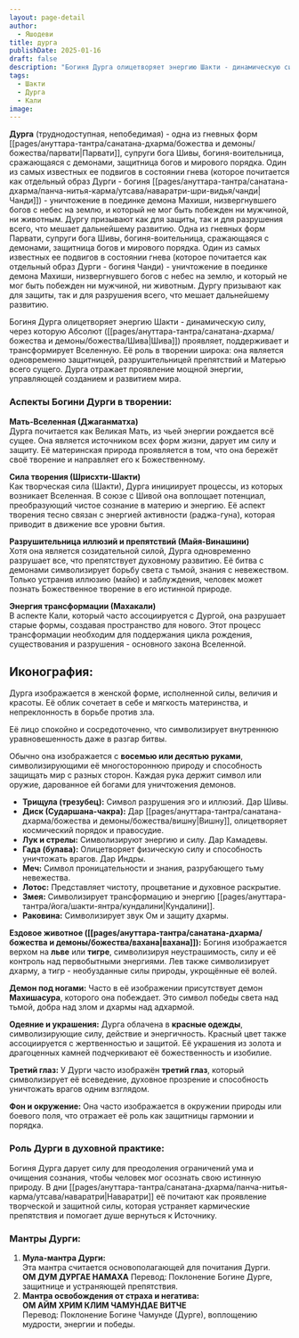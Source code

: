 ```yaml
---
layout: page-detail
author:
  - Яшодеви
title: дурга
publishDate: 2025-01-16
draft: false
description: "Богиня Дурга олицетворяет энергию Шакти - динамическую силу, через которую Абсолют (Шива) проявляет, поддерживает и трансформирует Вселенную. Её роль в творении широка: она является одновременно защитницей, разрушительницей препятствий и Матерью всего сущего. Дурга отражает проявление мощной энергии, управляющей созданием и развитием мира."
tags:
  - Шакти
  - Дурга
  - Кали
image:
---
```

**Дурга** (труднодоступная, непобедимая) - одна из гневных форм [[pages/ануттара-тантра/санатана-дхарма/божества и демоны/божества/парвати|Парвати]], супруги бога Шивы, богиня-воительница, сражающаяся с демонами, защитница богов и мирового порядка. Один из самых известных ее подвигов в состоянии гнева (которое почитается как отдельный образ Дурги - богиня [[pages/ануттара-тантра/санатана-дхарма/панча-нитья-карма/утсава/наваратри-шри-видья/чанди|Чанди]]) - уничтожение в поединке демона Махиши, низвергнувшего богов с небес на землю, и который не мог быть побежден ни мужчиной, ни животным. Дургу призывают как для защиты, так и для разрушения всего, что мешает дальнейшему развитию.
Одна из гневных форм Парвати, супруги бога Шивы, богиня-воительница, сражающаяся с демонами, защитница богов и мирового порядка. Один из самых известных ее подвигов в состоянии гнева (которое почитается как отдельный образ Дурги - богиня Чанди) - уничтожение в поединке демона Махиши, низвергнувшего богов с небес на землю, и который не мог быть побежден ни мужчиной, ни животным. Дургу призывают как для защиты, так и для разрушения всего, что мешает дальнейшему развитию.

Богиня Дурга олицетворяет энергию Шакти - динамическую силу, через которую Абсолют ([[pages/ануттара-тантра/санатана-дхарма/божества и демоны/божества/Шива|Шива]]) проявляет, поддерживает и трансформирует Вселенную. 
Её роль в творении широка: она является одновременно защитницей, разрушительницей препятствий и Матерью всего сущего. Дурга отражает проявление мощной энергии, управляющей созданием и развитием мира.

### Аспекты Богини Дурги в творении:

**Мать-Вселенная (Джаганматха)**  
Дурга почитается как Великая Мать, из чьей энергии рождается всё сущее. Она является источником всех форм жизни, дарует им силу и защиту. Её материнская природа проявляется в том, что она бережёт своё творение и направляет его к Божественному.

**Сила творения (Шрисхти-Шакти)**  
Как творческая сила (Шакти), Дурга инициирует процессы, из которых возникает Вселенная. В союзе с Шивой она воплощает потенциал, преобразующий чистое сознание в материю и энергию. Её аспект творения тесно связан с энергией активности (раджа-гуна), которая приводит в движение все уровни бытия.

**Разрушительница иллюзий и препятствий (Майя-Винашини)**  
Хотя она является созидательной силой, Дурга одновременно разрушает все, что препятствует духовному развитию. Её битва с демонами символизирует борьбу света с тьмой, знания с невежеством. Только устранив иллюзию (майю) и заблуждения, человек может познать Божественное творение в его истинной природе.

**Энергия трансформации (Махакали)**  
В аспекте Кали, который часто ассоциируется с Дургой, она разрушает старые формы, создавая пространство для нового. Этот процесс трансформации необходим для поддержания цикла рождения, существования и разрушения - основного закона Вселенной.
## Иконография:

Дурга изображается в женской форме, исполненной силы, величия и красоты. Её облик сочетает в себе и мягкость материнства, и непреклонность в борьбе против зла.

Её лицо спокойно и сосредоточенно, что символизирует внутреннюю уравновешенность даже в разгар битвы.

Обычно она изображается с **восемью или десятью руками**, символизирующими её многостороннюю природу и способность защищать мир с разных сторон. Каждая рука держит символ или оружие, дарованное ей богами для уничтожения демонов.

- **Трищула (трезубец):** Символ разрушения эго и иллюзий. Дар Шивы.
- **Диск (Сударшана-чакра):** Дар [[pages/ануттара-тантра/санатана-дхарма/божества и демоны/божества/вишну|Вишну]], олицетворяет космический порядок и правосудие.
- **Лук и стрелы:** Символизируют энергию и силу. Дар Камадевы.
- **Гада (булава):** Олицетворяет физическую силу и способность уничтожать врагов. Дар Индры.
- **Меч:** Символ проницательности и знания, разрубающего тьму невежества.
- **Лотос:** Представляет чистоту, процветание и духовное раскрытие.
- **Змея:** Символизирует трансформацию и энергию [[pages/ануттара-тантра/йога/шакти-янтра/кундалини|Кундалини]].
- **Раковина:** Символизирует звук Ом и защиту дхармы.


**Ездовое животное ([[pages/ануттара-тантра/санатана-дхарма/божества и демоны/божества/вахана|вахана]]):**
Богиня изображается верхом на **льве** или **тигре**, символизируя неустрашимость, силу и её контроль над первобытными энергиями. Лев также символизирует дхарму, а тигр - необузданные силы природы, укрощённые её волей.

**Демон под ногами:**
Часто в её изображении присутствует демон **Махишасура**, которого она побеждает. Это символ победы света над тьмой, добра над злом и дхармы над адхармой.

**Одеяние и украшения:**
Дурга облачена в **красные одежды**, символизирующие силу, действие и энергичность. Красный цвет также ассоциируется с жертвенностью и защитой. Её украшения из золота и драгоценных камней подчеркивают её божественность и изобилие.

**Третий глаз:**
У Дурги часто изображён **третий глаз**, который символизирует её всеведение, духовное прозрение и способность уничтожать врагов одним взглядом.

**Фон и окружение:**
Она часто изображается в окружении природы или боевого поля, что отражает её роль как защитницы гармонии и порядка.

### Роль Дурги в духовной практике:

Богиня Дурга дарует силу для преодоления ограничений ума и очищения сознания, чтобы человек мог осознать свою истинную природу. В дни [[pages/ануттара-тантра/санатана-дхарма/панча-нитья-карма/утсава/наваратри|Наваратри]] её почитают как проявление творческой и защитной силы, которая устраняет кармические препятствия и помогает душе вернуться к Источнику.

### Мантры Дурги:

1. **Мула-мантра Дурги:**  
Эта мантра считается основополагающей для почитания Дурги.  
**ОМ ДУМ ДУРГАЕ НАМАХА**
Перевод: Поклонение Богине Дурге, защитнице и устраняющей препятствия.
2. **Мантра освобождения от страха и негатива:**  
**ОМ АЙМ ХРИМ КЛИМ ЧАМУНДАЕ ВИТЧЕ**  
Перевод: Поклонение Богине Чамунде (Дурге), воплощению мудрости, энергии и победы.
